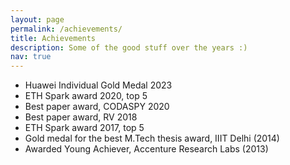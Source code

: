 ```yaml
---
layout: page
permalink: /achievements/
title: Achievements
description: Some of the good stuff over the years :)
nav: true
---
```

* Huawei Individual Gold Medal 2023
* ETH Spark award 2020, top 5
* Best paper award, CODASPY 2020 
* Best paper award, RV 2018
* ETH Spark award 2017, top 5
* Gold medal for the best M.Tech thesis award, IIIT Delhi (2014)
* Awarded Young Achiever, Accenture Research Labs (2013)
 
